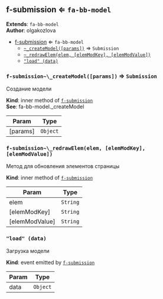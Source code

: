 <a name="module_f-submission"></a>

## f-submission ⇐ <code>fa-bb-model</code>
**Extends**: <code>fa-bb-model</code>  
**Author**: olgakozlova  

* [f-submission](#module_f-submission) ⇐ <code>fa-bb-model</code>
    * [`~_createModel([params])`](#module_f-submission.._createModel) ⇒ <code>Submission</code>
    * [`~_redrawElem(elem, [elemModKey], [elemModValue])`](#module_f-submission.._redrawElem)
    * [`"load" (data)`](#event_load)

<a name="module_f-submission.._createModel"></a>

### `f-submission~\_createModel([params])` ⇒ <code>Submission</code>
Создание модели

**Kind**: inner method of [<code>f-submission</code>](#module_f-submission)  
**See**: fa-bb-model._createModel  

| Param | Type |
| --- | --- |
| [params] | <code>Object</code> | 

<a name="module_f-submission.._redrawElem"></a>

### `f-submission~\_redrawElem(elem, [elemModKey], [elemModValue])`
Метод для обновления элементов страницы

**Kind**: inner method of [<code>f-submission</code>](#module_f-submission)  

| Param | Type |
| --- | --- |
| elem | <code>String</code> | 
| [elemModKey] | <code>String</code> | 
| [elemModValue] | <code>String</code> | 

<a name="event_load"></a>

### `"load" (data)`
Загрузка модели

**Kind**: event emitted by [<code>f-submission</code>](#module_f-submission)  

| Param | Type |
| --- | --- |
| data | <code>Object</code> | 

